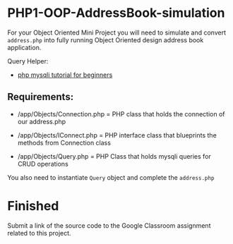 # PHP1-OOP-AddressBook-simulation

For your Object Oriented Mini Project you will need to simulate and convert `address.php` into fully running Object Oriented design address book application.

Query Helper:

- [php mysqli tutorial for beginners](http://programmerblog.net/php-mysqli-tutorial-for-beginners/)

## Requirements:

* /app/Objects/Connection.php = PHP class that holds the connection of our address.php

* /app/Objects/IConnect.php = PHP interface class that blueprints the methods from Connection class

* /app/Objects/Query.php = PHP Class that holds mysqli queries for CRUD operations

You also need to instantiate `Query` object and complete the `address.php`

# Finished

Submit a link of the source code to the Google Classroom assignment related to this project.


